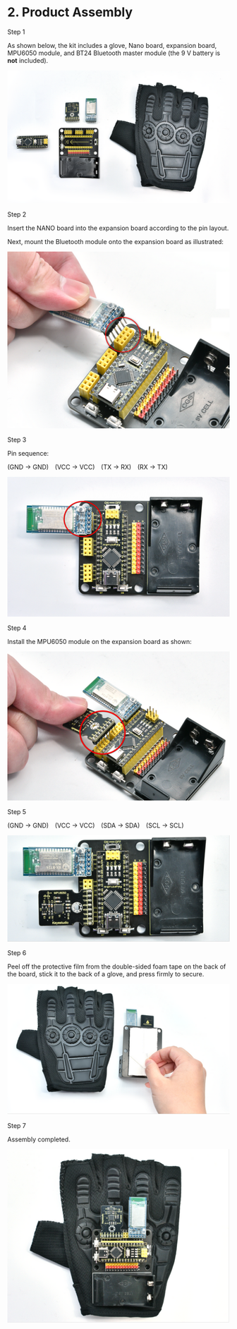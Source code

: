 # 2. Product Assembly

Step 1  

As shown below, the kit includes a glove, Nano board, expansion board, MPU6050 module, and BT24 Bluetooth master module (the 9 V battery is **not** included).  

![](media/1.png)

Step 2  

Insert the NANO board into the expansion board according to the pin layout. 

Next, mount the Bluetooth module onto the expansion board as illustrated:  

![](media/2.png)

Step 3  

Pin sequence:  

(GND → GND) (VCC → VCC) (TX → RX) (RX → TX)  

![](media/3.png)

Step 4  

Install the MPU6050 module on the expansion board as shown:  

![](media/4.png)

Step 5  

(GND → GND) (VCC → VCC) (SDA → SDA) (SCL → SCL) 

![](media/5.png)

Step 6  

Peel off the protective film from the double-sided foam tape on the back of the board, stick it to the back of a glove, and press firmly to secure.  

![](media/6.png)

Step 7  

Assembly completed.  

![](media/7.png)

